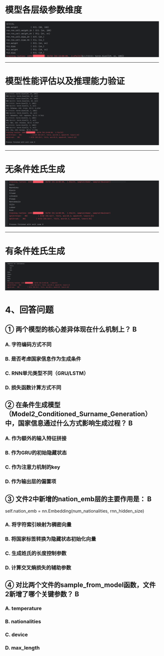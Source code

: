 # 模型各层级参数维度
<img src="image/img.png" >

---

# 模型性能评估以及推理能力验证
<img src="image/img1.png" >

---

# 无条件姓氏生成
<img src="image/img2.png" >

---


# 有条件姓氏生成
<img src="image/img4.png" >




# 4、回答问题
## ① 两个模型的核心差异体现在什么机制上？ B

### A. 字符编码方式不同

### B. 是否考虑国家信息作为生成条件

### C. RNN单元类型不同（GRU/LSTM）

### D. 损失函数计算方式不同

## ② 在条件生成模型（Model2_Conditioned_Surname_Generation）中，国家信息通过什么方式影响生成过程？ B

### A. 作为额外的输入特征拼接

### B. 作为GRU的初始隐藏状态

### C. 作为注意力机制的key

### D. 作为输出层的偏置项

## ③ 文件2中新增的nation_emb层的主要作用是： B

self.nation_emb = nn.Embedding(num_nationalities, rnn_hidden_size)

### A. 将字符索引映射为稠密向量

### B. 将国家标签转换为隐藏状态初始化向量

### C. 生成姓氏的长度控制参数

### D. 计算交叉熵损失的辅助参数

##  ④ 对比两个文件的sample_from_model函数，文件2新增了哪个关键参数？ B

### A. temperature

### B. nationalities

### C. device

### D. max_length